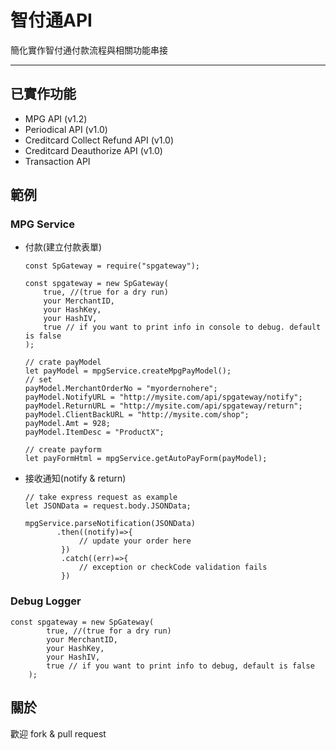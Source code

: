 # 智付通API

  簡化實作智付通付款流程與相關功能串接

---

## 已實作功能

  * MPG API (v1.2)
  * Periodical API (v1.0)
  * Creditcard Collect Refund API (v1.0)
  * Creditcard Deauthorize API (v1.0)
  * Transaction API
  
## 範例

### MPG Service

  * 付款(建立付款表單)
  
        const SpGateway = require("spgateway");

        const spgateway = new SpGateway(
            true, //(true for a dry run)
            your MerchantID,
            your HashKey,
            your HashIV,
            true // if you want to print info in console to debug. default is false
        );

        // crate payModel
        let payModel = mpgService.createMpgPayModel();
        // set
        payModel.MerchantOrderNo = "myordernohere";
        payModel.NotifyURL = "http://mysite.com/api/spgateway/notify";
        payModel.ReturnURL = "http://mysite.com/api/spgateway/return";
        payModel.ClientBackURL = "http://mysite.com/shop";
        payModel.Amt = 928;
        payModel.ItemDesc = "ProductX";

        // create payform
        let payFormHtml = mpgService.getAutoPayForm(payModel);
        
        
  * 接收通知(notify & return)
        
        // take express request as example
        let JSONData = request.body.JSONData;
        
        mpgService.parseNotification(JSONData)
               .then((notify)=>{
                    // update your order here
                })
                .catch((err)=>{
                    // exception or checkCode validation fails
                })

### Debug Logger

    const spgateway = new SpGateway(
            true, //(true for a dry run)
            your MerchantID,
            your HashKey,
            your HashIV,
            true // if you want to print info to debug, default is false
        );
    

## 關於
  
  歡迎 fork & pull request    
